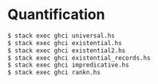 Quantification
==============

```bash
$ stack exec ghci universal.hs
$ stack exec ghci existential.hs
$ stack exec ghci existential2.hs
$ stack exec ghci existential_records.hs
$ stack exec ghci impredicative.hs
$ stack exec ghci rankn.hs
```
